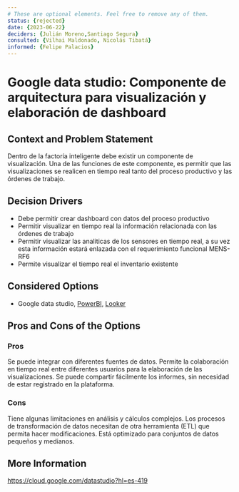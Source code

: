 ```yaml
---
# These are optional elements. Feel free to remove any of them.
status: {rejected}
date: {2023-06-22}
deciders: {Julián Moreno,Santiago Segura}
consulted: {Vilhai Maldonado, Nicolás Tibatá}
informed: {Felipe Palacios}
---
```

# Google data studio: Componente de arquitectura para visualización y elaboración de dashboard

## Context and Problem Statement

Dentro de la factoría inteligente debe existir un componente de visualización. Una de las funciones de este componente, es permitir que las visualizaciones se realicen en tiempo real tanto del proceso productivo y las órdenes de trabajo.

<!-- This is an optional element. Feel free to remove. -->
## Decision Drivers

* Debe permitir crear dashboard con datos del proceso productivo
* Permitir visualizar en tiempo real la información relacionada con las órdenes de trabajo
* Permitir visualizar las analiticas de los sensores en tiempo real, a su vez esta información estará enlazada con el requerimiento funcional MENS-RF6
* Permite visualizar el tiempo real el inventario existente

## Considered Options

* Google data studio, [PowerBI](MADRD_3_1_1.md), [Looker](MADRD_3_1_2.md)


<!-- This is an optional element. Feel free to remove. -->

## Pros and Cons of the Options

### Pros

Se puede integrar con diferentes fuentes de datos. 
Permite la colaboración en tiempo real entre diferentes usuarios para la elaboración de las visualizaciones. 
Se puede compartir fácilmente los informes, sin necesidad de estar registrado en la plataforma. 

### Cons

Tiene algunas limitaciones en análisis y cálculos complejos.
Los procesos de transformación de datos necesitan de otra herramienta (ETL) que permita hacer modificaciones. 
Está optimizado para conjuntos de datos pequeños y medianos. 

## More Information

https://cloud.google.com/datastudio?hl=es-419
